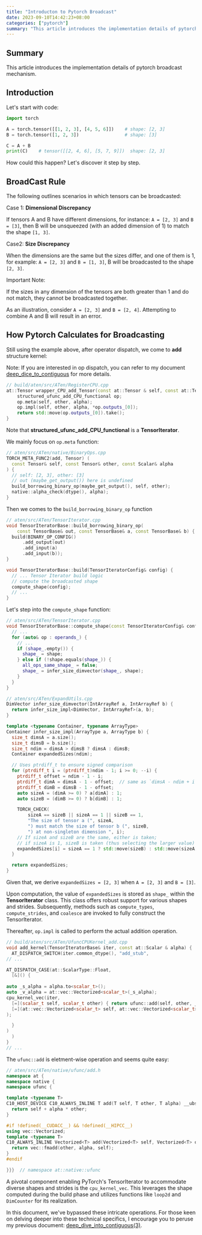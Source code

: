 ```yaml
---
title: "Introducton to Pytorch Broadcast"
date: 2023-09-10T14:42:23+08:00
categories: ["pytorch"]
summary: "This article introduces the implementation details of pytorch broadcast mechanism."
---
```


## Summary

This article introduces the implementation details of pytorch broadcast mechanism.

## Introduction

Let's start with code:

```python
import torch

A = torch.tensor([[1, 2, 3], [4, 5, 6]])    # shape: [2, 3]
B = torch.tensor([1, 2, 3])                 # shape: [3]

C = A + B
print(C)    # tensor([[2, 4, 6], [5, 7, 9]])  shape: [2, 3]
```

How could this happen? Let's discover it step by step.

## BroadCast Rule

The following outlines scenarios in which tensors can be broadcasted:

Case 1: **Dimensional Discrepancy**

If tensors A and B have different dimensions, for instance: `A = [2, 3]` and `B = [3]`, then B will be unsqueezed (with an added dimension of 1) to match the shape `[1, 3]`.

Case2: **Size Discrepancy**

When the dimensions are the same but the sizes differ, and one of them is 1, for example: `A = [2, 3]` and `B = [1, 3]`, B will be broadcasted to the shape `[2, 3]`.

Important Note:

If the sizes in any dimension of the tensors are both greater than 1 and do not match, they cannot be broadcasted together.

As an illustration, consider `A = [2, 3]` and `B = [2, 4]`. Attempting to combine A and B will result in an error.

## How Pytorch Calculates for Broadcasting

Still using the example above, after operator dispatch, we come to **add** structure kernel:

Note: If you are interested in op dispatch, you can refer to my document [deep_dice_to_contiguous](../deep_dive_into_contiguous_1/index.en.md) for more details.

```c++
// build/aten/src/ATen/RegisterCPU.cpp
at::Tensor wrapper_CPU_add_Tensor(const at::Tensor & self, const at::Tensor & other, const at::Scalar & alpha) {
    structured_ufunc_add_CPU_functional op;
    op.meta(self, other, alpha);
    op.impl(self, other, alpha, *op.outputs_[0]);
    return std::move(op.outputs_[0]).take();
}
```

Note that **structured_ufunc_add_CPU_functional** is a **TensorIterator**.

We mainly focus on `op.meta` function:

```c++
// aten/src/ATen/native/BinaryOps.cpp
TORCH_META_FUNC2(add, Tensor) (
  const Tensor& self, const Tensor& other, const Scalar& alpha
) {
  // self: [2, 3], other: [3]
  // out (maybe_get_output()) here is undefined
  build_borrowing_binary_op(maybe_get_output(), self, other);
  native::alpha_check(dtype(), alpha);
}
```

Then we comes to the `build_borrowing_binary_op` function

```c++
// aten/src/ATen/TensorIterator.cpp
void TensorIteratorBase::build_borrowing_binary_op(
    const TensorBase& out, const TensorBase& a, const TensorBase& b) {
  build(BINARY_OP_CONFIG()
      .add_output(out)
      .add_input(a)
      .add_input(b));
}

void TensorIteratorBase::build(TensorIteratorConfig& config) {
  // ... Tensor Iterator build logic
  // compute the broadcasted shape
  compute_shape(config);
  // ...
}
```

Let's step into the `compute_shape` function:

```c++
// aten/src/ATen/TensorIterator.cpp
void TensorIteratorBase::compute_shape(const TensorIteratorConfig& config) {
  // ...
  for (auto& op : operands_) {
    // ...
    if (shape_.empty()) {
      shape_ = shape;
    } else if (!shape.equals(shape_)) {
      all_ops_same_shape_ = false;
      shape_ = infer_size_dimvector(shape_, shape);
    }
  }
}

// aten/src/ATen/ExpandUtils.cpp
DimVector infer_size_dimvector(IntArrayRef a, IntArrayRef b) {
  return infer_size_impl<DimVector, IntArrayRef>(a, b);
}

template <typename Container, typename ArrayType>
Container infer_size_impl(ArrayType a, ArrayType b) {
  size_t dimsA = a.size();
  size_t dimsB = b.size();
  size_t ndim = dimsA > dimsB ? dimsA : dimsB;
  Container expandedSizes(ndim);

  // Uses ptrdiff_t to ensure signed comparison
  for (ptrdiff_t i = (ptrdiff_t)ndim - 1; i >= 0; --i) {
    ptrdiff_t offset = ndim - 1 - i;
    ptrdiff_t dimA = dimsA - 1 - offset;  // same as `dimsA - ndim + i`
    ptrdiff_t dimB = dimsB - 1 - offset;
    auto sizeA = (dimA >= 0) ? a[dimA] : 1;
    auto sizeB = (dimB >= 0) ? b[dimB] : 1;

    TORCH_CHECK(
        sizeA == sizeB || sizeA == 1 || sizeB == 1,
        "The size of tensor a (", sizeA,
        ") must match the size of tensor b (", sizeB,
        ") at non-singleton dimension ", i);
    // If sizeA and sizeB are the same, either is taken;
    // if sizeA is 1, sizeB is taken (thus selecting the larger value)
    expandedSizes[i] = sizeA == 1 ? std::move(sizeB) : std::move(sizeA);
  }

  return expandedSizes;
}
```

Given that, we derive `expandedSizes = [2, 3]` when `A = [2, 3]` and `B = [3]`.

Upon computation, the value of `expandedSizes` is stored as `shape_` within the **TensorIterator** class. This class offers robust support for various shapes and strides. Subsequently, methods such as `compute_types`, `compute_strides`, and `coalesce` are invoked to fully construct the TensorIterator.

Thereafter, `op.impl` is called to perform the actual addition operation.

```c++
// build/aten/src/ATen/UfuncCPUKernel_add.cpp
void add_kernel(TensorIteratorBase& iter, const at::Scalar & alpha) {
  AT_DISPATCH_SWITCH(iter.common_dtype(), "add_stub",
// ...

AT_DISPATCH_CASE(at::ScalarType::Float,
  [&]() {
    
auto _s_alpha = alpha.to<scalar_t>();
auto _v_alpha = at::vec::Vectorized<scalar_t>(_s_alpha);
cpu_kernel_vec(iter,
  [=](scalar_t self, scalar_t other) { return ufunc::add(self, other, _s_alpha); },
  [=](at::vec::Vectorized<scalar_t> self, at::vec::Vectorized<scalar_t> other) { return ufunc::add(self, other, _v_alpha); }
);

  }
)
  )
}
// ...
```

The `ufunc::add` is eletment-wise operation and seems quite easy:

```c++
// aten/src/ATen/native/ufunc/add.h
namespace at {
namespace native {
namespace ufunc {

template <typename T>
C10_HOST_DEVICE C10_ALWAYS_INLINE T add(T self, T other, T alpha) __ubsan_ignore_undefined__ {
  return self + alpha * other;
}

#if !defined(__CUDACC__) && !defined(__HIPCC__)
using vec::Vectorized;
template <typename T>
C10_ALWAYS_INLINE Vectorized<T> add(Vectorized<T> self, Vectorized<T> other, Vectorized<T> alpha) __ubsan_ignore_undefined__ {
  return vec::fmadd(other, alpha, self);
}
#endif

}}}  // namespace at::native::ufunc
```

A pivotal component enabling PyTorch's TensorIterator to accommodate diverse shapes and strides is the `cpu_kernel_vec`. This leverages the shape computed during the build phase and utilizes functions like `loop2d` and `DimCounter` for its realization.

In this document, we've bypassed these intricate operations. For those keen on delving deeper into these technical specifics, I encourage you to peruse my previous document: [deep_dive_into_contiguous(3)](../deep_dive_into_contiguous_3).
